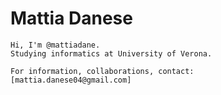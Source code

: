 # Mattia Danese
    Hi, I'm @mattiadane.
    Studying informatics at University of Verona.

    For information, collaborations, contact: 
    [mattia.danese04@gmail.com]
